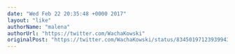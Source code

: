 ```yaml
---
date: "Wed Feb 22 20:35:48 +0000 2017"
layout: "like"
authorName: "malena"
authorUrl: "https://twitter.com/WachaKowski"
originalPost: "https://twitter.com/WachaKowski/status/834501971239399430"
---
```

